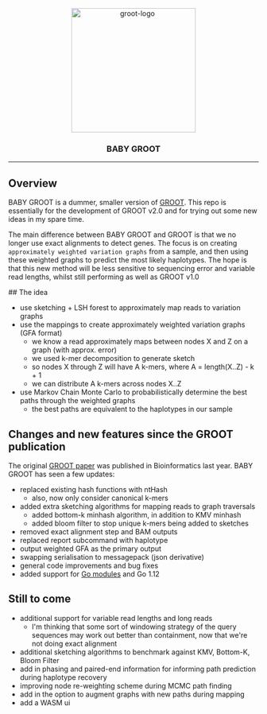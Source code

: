 <div align="center">
    <img src="https://raw.githubusercontent.com/will-rowe/groot/master/paper/img/misc/groot-logo.png?raw=true?" alt="groot-logo" width="250">
    <h3>BABY GROOT</h3>
</div>

***

## Overview

BABY GROOT is a dummer, smaller version of [GROOT](https://github.com/will-rowe/groot). This repo is essentially for the development of GROOT v2.0 and for trying out some new ideas in my spare time.

The main difference between BABY GROOT and GROOT is that we no longer use exact alignments to detect genes. The focus is on creating `approximately weighted variation graphs` from a sample, and then using these weighted graphs to predict the most likely haplotypes. The hope is that this new method will be less sensitive to sequencing error and variable read lengths, whilst still performing as well as GROOT v1.0

## The idea

* use sketching + LSH forest to approximately map reads to variation graphs
* use the mappings to create approximately weighted variation graphs (GFA format)
  * we know a read approximately maps between nodes X and Z on a graph (with approx. error)
  * we used k-mer decomposition to generate sketch
  * so nodes X through Z will have A k-mers, where A = length(X..Z) - k + 1 
  * we can distribute A k-mers across nodes X..Z
* use Markov Chain Monte Carlo to probabilistically determine the best paths through the weighted graphs
  * the best paths are equivalent to the haplotypes in our sample

## Changes and new features since the GROOT publication

The original [GROOT paper](https://academic.oup.com/bioinformatics/article/34/21/3601/4995843) was published in Bioinformatics last year. BABY GROOT has seen a few updates:

* replaced existing hash functions with ntHash
  * also, now only consider canonical k-mers
* added extra sketching algorithms for mapping reads to graph traversals
  * added bottom-k minhash algorithm, in addition to KMV minhash
  * added bloom filter to stop unique k-mers being added to sketches
* removed exact alignment step and BAM outputs
* replaced report subcommand with haplotype
* output weighted GFA as the primary output
* swapping serialisation to messagepack (json derivative)
* general code improvements and bug fixes
* added support for [Go modules](https://github.com/golang/go/wiki/Modules) and Go 1.12

## Still to come

* additional support for variable read lengths and long reads
  * I'm thinking that some sort of windowing strategy of the query sequences may work out better than containment, now that we're not doing exact alignment
* additional sketching algorithms to benchmark against KMV, Bottom-K, Bloom Filter
* add in phasing and paired-end information for informing path prediction during haplotype recovery
* improving node re-weighting scheme during MCMC path finding
* add in the option to augment graphs with new paths during mapping
* add a WASM ui
